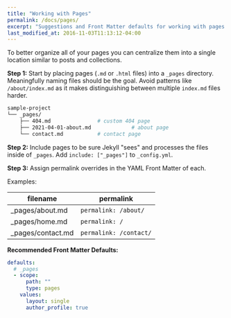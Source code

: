 ```yaml
---
title: "Working with Pages"
permalink: /docs/pages/
excerpt: "Suggestions and Front Matter defaults for working with pages."
last_modified_at: 2016-11-03T11:13:12-04:00
---
```


To better organize all of your pages you can centralize them into a single location similar to posts and collections.

**Step 1:** Start by placing pages (`.md` or `.html` files) into a `_pages` directory. Meaningfully naming files should be the goal. Avoid patterns like `/about/index.md` as it makes distinguishing between multiple `index.md` files harder.

```bash
sample-project
└── _pages/
    ├── 404.md               # custom 404 page
    ├── 2021-04-01-about.md             # about page
    └── contact.md           # contact page
```

**Step 2:** Include pages to be sure Jekyll "sees" and processes the files inside of `_pages`. Add `include: ["_pages"]` to `_config.yml`.

**Step 3:** Assign permalink overrides in the YAML Front Matter of each.

Examples:

| filename            | permalink              |
| --------            | ---------              |
| _pages/about.md     | `permalink: /about/`   |
| _pages/home.md      | `permalink: /`         |
| _pages/contact.md   | `permalink: /contact/` |

**Recommended Front Matter Defaults:**

```yaml
defaults:
  # _pages
  - scope:
      path: ""
      type: pages
    values:
      layout: single
      author_profile: true
```